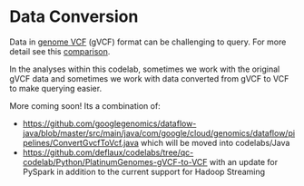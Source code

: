 # Data Conversion

Data in [genome VCF](https://sites.google.com/site/gvcftools/home/about-gvcf/gvcf-conventions) (gVCF) format can be challenging to query.  For more detail see this [comparison](https://github.com/googlegenomics/bigquery-examples/tree/master/pgp/data-stories/schema-comparisons#motivation).

In the analyses within this codelab, sometimes we work with the original gVCF data and sometimes we work with data converted from gVCF to VCF to make querying easier.  

More coming soon!  Its a combination of:
* https://github.com/googlegenomics/dataflow-java/blob/master/src/main/java/com/google/cloud/genomics/dataflow/pipelines/ConvertGvcfToVcf.java which will be moved into codelabs/Java
* https://github.com/deflaux/codelabs/tree/qc-codelab/Python/PlatinumGenomes-gVCF-to-VCF with an update for PySpark in addition to the current support for Hadoop Streaming

